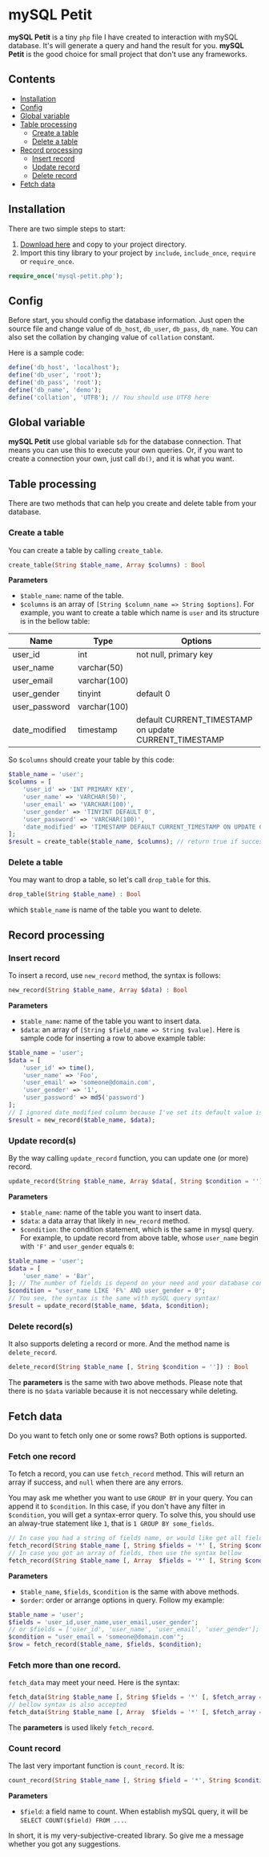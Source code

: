 # mySQL Petit
**mySQL Petit** is a tiny `php` file I have created to interaction with mySQL database. It's will generate a query and hand the result for you. **mySQL Petit** is the good choice for small project that don't use any frameworks.

## Contents
- [Installation](#installation)
- [Config](#config)
- [Global variable](#global-variable)
- [Table processing](#table-processing)
  - [Create a table](#create-a-table)
  - [Delete a table](#delete-a-table)
- [Record processing](#record-processing)
  - [Insert record](#insert-record)
  - [Update record](#update-records)
  - [Delete record](#delete-records)
- [Fetch data](#fetch-data)

## Installation
There are two simple steps to start:
1. [Download here](https://github.com/hieuthanh1908/mysql-petit/releases) and copy to your project directory.
2. Import this tiny library to your project by `include`, `include_once`, `require` or `require_once`.
```php
require_once('mysql-petit.php');
```

## Config
Before start, you should config the database information. Just open the source file and change value of `db_host`, `db_user`, `db_pass`, `db_name`. You can also set the collation by changing value of `collation` constant.

Here is a sample code:
```php
define('db_host', 'localhost');
define('db_user', 'root');
define('db_pass', 'root');
define('db_name', 'demo');
define('collation', 'UTF8'); // You should use UTF8 here
```

## Global variable
**mySQL Petit** use global variable `$db` for the database connection. That means you can use this to execute your own queries. Or, if you want to create a connection your own, just call `db()`, and it is what you want.

## Table processing
There are two methods that can help you create and delete table from your database.

### Create a table
You can create a table by calling `create_table`.
```php
create_table(String $table_name, Array $columns) : Bool
```
**Parameters**
- `$table_name`: name of the table.
- `$columns` is an array of `[String $column_name => String $options]`.
For example, you want to create a table which name is `user` and its structure is in the bellow table:

| Name | Type | Options |
| --- | --- | --- |
| user_id | int | not null, primary key |
| user_name | varchar(50) | |
| user_email | varchar(100) | |
| user_gender | tinyint | default 0 |
| user_password | varchar(100) | |
| date_modified | timestamp | default CURRENT_TIMESTAMP on update CURRENT_TIMESTAMP |

So `$columns` should create your table by this code:
```php
$table_name = 'user';
$columns = [
	'user_id' => 'INT PRIMARY KEY',
	'user_name' => 'VARCHAR(50)',
	'user_email' => 'VARCHAR(100)',
	'user_gender' => 'TINYINT DEFAULT 0',
	'user_password' => 'VARCHAR(100)',
	'date_modified' => 'TIMESTAMP DEFAULT CURRENT_TIMESTAMP ON UPDATE CURRENT_TIMESTAMP'
];
$result = create_table($table_name, $columns); // return true if success
```

### Delete a table
You may want to drop a table, so let's call `drop_table` for this.
```php
drop_table(String $table_name) : Bool
```
which `$table_name` is name of the table you want to delete.

## Record processing
### Insert record
To insert a record, use `new_record` method, the syntax is follows:
```php
new_record(String $table_name, Array $data) : Bool
```
**Parameters**
- `$table_name`: name of the table you want to insert data.
- `$data`: an array of `[String $field_name => String $value]`.
Here is sample code for inserting a row to above example table:
```php
$table_name = 'user';
$data = [
    'user_id' => time(),
    'user_name' => 'Foo',
    'user_email' => 'someone@domain.com',
    'user_gender' => '1',
    'user_password' => md5('password')
];
// I ignored date_modified column because I've set its default value is CURRENT_TIMESTAMP
$result = new_record($table_name, $data);
```

### Update record(s)
By the way calling `update_record` function, you can update one (or more) record.
```php
update_record(String $table_name, Array $data[, String $condition = '']) : Bool
```
**Parameters**
- `$table_name`: name of the table you want to insert data.
- `$data`: a data array that likely in `new_record` method.
- `$condition`: the condition statement, which is the same in mysql query.
For example, to update record from above table, whose `user_name` begin with `'F'` and `user_gender` equals `0`:
```php
$table_name = 'user';
$data = [
    'user_name' = 'Bar',
]; // The number of fields is depend on your need and your database config.
$condition = "user_name LIKE 'F%' AND user_gender = 0";
// You see, the syntax is the same with mySQL query syntax!
$result = update_record($table_name, $data, $condition);
```

### Delete record(s)
It also supports deleting a record or more. And the method name is `delete_record`.
```php
delete_record(String $table_name [, String $condition = '']) : Bool
```
The **parameters** is the same with two above methods. Please note that there is no `$data` variable because it is not neccessary while deleting.

## Fetch data
Do you want to fetch only one or some rows? Both options is supported.
### Fetch one record
To fetch a record, you can use `fetch_record` method. This will return an array if success, and `null` when there are any errors.

You may ask me whether you want to use `GROUP BY` in your query. You can append it to `$condition`. In this case, if you don't have any filter in `$condition`, you will get a syntax-error query. To solve this, you should use an alway-true statement like `1`, that is `1 GROUP BY some_fields`.
```php
// In case you had a string of fields name, or would like get all fields ('*')
fetch_record(String $table_name [, String $fields = '*' [, String $condition = '' [, String $order = '']]]) : Array?
// In case you got an array of fields, then use the syntax bellow
fetch_record(String $table_name [, Array  $fields = '*' [, String $condition = '' [, String $order = '']]]) : Array?
```
**Parameters**
- `$table_name`, `$fields`, `$condition` is the same with above methods.
- `$order`: order or arrange options in query.
Follow my example:
```php
$table_name = 'user';
$fields = 'user_id,user_name,user_email,user_gender';
// or $fields = ['user_id', 'user_name', 'user_email', 'user_gender'];
$condition = "user_email = 'someone@domain.com'";
$row = fetch_record($table_name, $fields, $condition);
```
### Fetch more than one record.
`fetch_data` may meet your need. Here is the syntax:
```php
fetch_data(String $table_name [, String $fields = '*' [, $fetch_array = false [, $condition = '' [, $order = '' [, $from = 0 [, $step = 100]]]]]]) : Array?
// bellow syntax is also accepted
fetch_data(String $table_name [, Array  $fields = '*' [, $fetch_array = false [, $condition = '' [, $order = '' [, $from = 0 [, $step = 100]]]]]]) : Array?
```
The **parameters** is used likely `fetch_record`.

### Count record
The last very important function is `count_record`. It is:
```php
count_record(String $table_name [, String $field = '*', String $condition = '']) : Int
```
**Parameters**
- `$field`: a field name to count. When establish mySQL query, it will be `SELECT COUNT($field) FROM ...`.

In short, it is my very-subjective-created library. So give me a message whether you got any suggestions.

